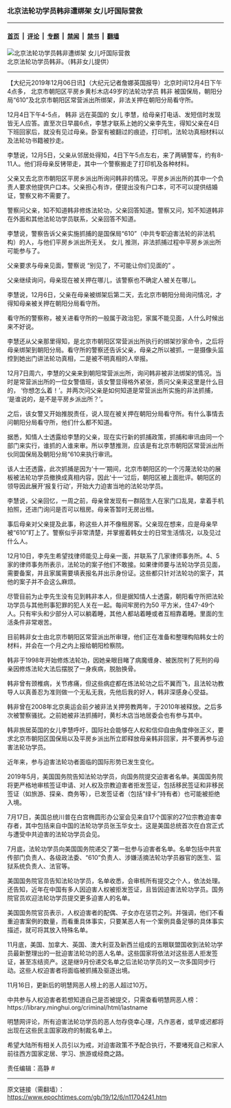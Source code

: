### 北京法轮功学员韩非遭绑架 女儿吁国际营救

---

#### [首页](../../../..?n11704241) &nbsp;|&nbsp; [评论](../../../../../epoch-comment?n11704241) &nbsp;|&nbsp; [专题](../../../../../epoch-special?n11704241) &nbsp;|&nbsp; [禁闻](../../../../../epoch-news?n11704241) &nbsp;|&nbsp; [禁书](../../../../../books?n11704241) &nbsp;|&nbsp; [翻墙](https://github.com/gfw-breaker/nogfw/blob/master/README.md?n11704241)


<div><img alt="北京法轮功学员韩非遭绑架 女儿吁国际营救" class="attachment-djy_600_400 size-djy_600_400 wp-post-image" src="https://i.epochtimes.com/assets/uploads/2019/12/1-600x400.jpeg"/>
<div class="caption">
 北京法轮功学员韩非。（韩非女儿提供）
</div></div><hr/><div class="post_content" id="artbody" itemprop="articleBody">
 <!-- article content begin -->
 <p>
  【大纪元2019年12月06日讯】（大纪元记者詹娜英国报导）北京时间12月4日下午4点多， 北京市朝阳区平房乡黄杉木店49岁的法轮功学员
  <ok href="https://www.epochtimes.com/gb/tag/%E9%9F%A9%E9%9D%9E.html">
   韩非
  </ok>
  被国保局，朝阳分局“610”及北京市朝阳区常营派出所绑架，非法关押在朝阳分局看守所。
 </p>
 <p>
  12月4日下午4-5点，
  <ok href="https://www.epochtimes.com/gb/tag/%E9%9F%A9%E9%9D%9E.html">
   韩非
  </ok>
  远在英国的
  <ok href="https://www.epochtimes.com/gb/tag/%E5%A5%B3%E5%84%BF.html">
   女儿
  </ok>
  李慧，给母亲打电话、发短信时发现皆无人应答。直至次日早晨6点，李慧才联系上她的父亲李先生，得知父亲在4日下班回家后，就没有见过母亲。卧室有被翻过的痕迹，打印机，法轮功真相材料以及法轮功书籍被抄走。
 </p>
 <p>
  李慧说，12月5日，父亲从邻居处得知，4日下午5点左右，来了两辆警车，约有8-11人。他们将母亲反铐带走，其中一个警察搬走了打印机及各种材料。
 </p>
 <p>
  父亲又去北京市朝阳区平房乡派出所询问韩非的情况。平房乡派出所的其中一个负责人要求他提供户口本。父亲担心有诈，便提出没有户口本，可不可以提供结婚证，警察又称不需要了。
 </p>
 <p>
  警察问父亲，知不知道韩非修炼法轮功，父亲回答知道。警察又问，知不知道韩非在外面和其他法轮功学员联系，父亲回答不知道。
 </p>
 <p>
  李慧说，警察告诉父亲实施抓捕的是国保局“610”（中共专职迫害法轮的非法机构）的人，与他们平房乡派出所无关。
  <ok href="https://www.epochtimes.com/gb/tag/%E5%A5%B3%E5%84%BF.html">
   女儿
  </ok>
  推测，非法抓捕过程中平房乡派出所可能参与了。
 </p>
 <p>
  父亲要求与母亲见面，警察说 “别见了，不可能让你们见面的” 。
 </p>
 <p>
  父亲继续询问，母亲现在被关押在哪儿，该警察也不确定人被关在哪儿。
 </p>
 <p>
  李慧说，12月6日，父亲在母亲被绑架后第二天，去北京市朝阳分局询问情况，才得知母亲被关押在朝阳分局看守所。
 </p>
 <p>
  看守所的警察称，被关进看守所的一般属于政治犯，家属不能见面，人什么时候出来不好说。
 </p>
 <p>
  李慧还从父亲那里得知，是北京市朝阳区常营派出所执行的绑架抄家命令，之后将母亲绑架到朝阳分局。看守所的警察还告诉父亲，母亲之所以被抓，一是摄像头监控到她出门讲法轮功真相，二是被不明真相的人举报。
 </p>
 <p>
  12月7日周六，李慧的父亲来到朝阳常营派出所，询问韩非被非法绑架的情况。当时是常营派出所的一位女警值班，该女警显得格外紧张，质问父亲来这里是什么目的， ‘你想怎么着！’。并两次问父亲是如何知道是常营派出所实施的非法抓捕， ‘是谁说的，是不是平房乡派出所？’。
 </p>
 <p>
  之后，该女警又开始推脱责任，说人现在被关押在朝阳分局看守所。有什么事情去问朝阳分局看守所，他们什么都不知道。
 </p>
 <p>
  据悉，知情人士透露给李慧的父亲，现在实行新的抓捕政策，抓捕和审讯由同一个部门来实行，谁抓的人谁来审。所以李慧推测，应该是有北京市朝阳区常营派出所伙同国保局及朝阳分局“610来执行审讯。
 </p>
 <p>
  该人士还透露，此次抓捕是因为‘十一’期间，北京市朝阳区的一个污蔑法轮功的展板被法轮功学员撤换成真相内容，因此‘十一’过后，朝阳区被上面批评。朝阳区的领导因此展开‘报复行动’，开始大力迫害当地的法轮功学员。
 </p>
 <p style="font-weight: 400;">
  李慧说，父亲回忆，一周之前，母亲曾发现有一群陌生人在家门口乱晃，拿着手机拍照，还进门询问是否可以租房。母亲答暂时无房出租。
 </p>
 <p>
  事后母亲对父亲提及此事，称这些人并不像租房客。父亲现在想来，应是母亲早被“610”盯上了。警察似乎非常清楚，并掌握着韩女士的日常生活情况，以及见过什么人。
 </p>
 <p>
  12月10日，李先生希望找律师能见上母亲一面，并联系了几家律师事务所。4、5家的律师事务所表示，法轮功的案子他们不敢接。如果律师要与法轮功学员见面，需要备案，并且家属需要填表报名并出示身份证。这些都只针对法轮功的案子，其他的案子并不会这么麻烦。
 </p>
 <p>
  尽管目前为止李先生没有见到韩非本人，但是据知情人士透露，朝阳看守所把法轮功学员与其他刑事犯罪的犯人关在一起。每间牢房约为50 平方米，住47-49个人。只有牢头和少部分人可以躺着睡，其他人都站着睡或者互相靠着睡。里面的生活条件非常艰苦。
 </p>
 <p>
  目前韩非女士由北京市朝阳区常营派出所审理，他们正在准备和整理构陷韩女士的材料，并会在一个月之内上报给朝阳检察院。
 </p>
 <p>
  韩非于1998年开始修炼法轮功，因她亲眼目睹了病魔缠身、被医院判了死刑的母亲因修炼法轮大法后摆脱了一身疾病，脱胎换骨。
 </p>
 <p>
  韩非曾有颈椎病，关节疼痛，但这些病症都在炼法轮功之后不翼而飞，且法轮功教导人以真善忍为准则做一个无私无我，先他后我的好人，韩非深感身心受益。
 </p>
 <p>
  韩非曾在2008年北京奥运会前夕被非法关押劳教两年，于2010年被释放。之后多次被警察骚扰。之前她被非法抓捕时，黄杉木店当地居委会也有参与其中。
 </p>
 <p>
  韩非旅居英国的女儿李慧呼吁，国际社会能够在人权和信仰自由角度伸张正义，要求北京市朝阳区国保局以及平房乡派出所立即释放母亲韩非回家，并不要再参与迫害法轮功学员。
 </p>
 <p>
  近年来，参与迫害法轮功者面临的国际形势已发生变化。
 </p>
 <p>
  2019年5月，美国国务院告知法轮功学员，向国务院提交迫害者名单。美国国务院将更严格地审核签证申请、对人权及宗教迫害者拒发签证，包括移民签证和非移民签证（如旅游、探亲、商务等），已发签证者（包括“绿卡”持有者）也可能被拒绝入境。
 </p>
 <p>
  7月17日，美国总统川普在白宫椭圆形办公室会见来自17个国家的27位宗教迫害幸存者，其中包括来自中国的法轮功学员张玉华女士。这是美国总统首次在白宫正式与遭受中共迫害的法轮功学员会见。
 </p>
 <p>
  7月底，法轮功学员向美国国务院递交了第一批参与迫害者名单。名单包括中共宣传部门负责人、各级政法委、“610”负责人、涉嫌活摘法轮功学员器官的医生、监狱系统负责人、法官等。
 </p>
 <p>
  美国国务院官员告知法轮功学员，名单收悉，会审核所有提交之个人，依法处理。还告知，近年在中国有多人因迫害人权被拒发签证，且皆因迫害法轮功学员。国务院官员欢迎法轮功学员提交更多迫害人的名单。
 </p>
 <p>
  美国国务院官员表示，人权迫害者的配偶、子女亦在惩罚之列。并强调，他们不看重迫害案例的数量，而看重具体事实，只要某恶人有一个案例具备足够的具体事实描述，就可将其放入特殊名单。
 </p>
 <p>
  11月底，美国、加拿大、英国、澳大利亚及新西兰组成的五眼联盟国收到法轮功学员最新整理出的一批迫害法轮功的恶人名单。这些国家将依法对这些恶人拒发签证，甚至冻结资产。这是继9月份递交名单之后法轮功学员的又一次多国同步行动。这些人权迫害者将面临被抓捕及驱逐出境。
 </p>
 <p>
  11月16日，更新后的明慧网恶人榜上的恶人超过10万。
 </p>
 <p>
  中共参与人权迫害者若想知道自己是否被提交，只需查看明慧网恶人榜：
  <br/>
  https://library.minghui.org/criminal/html/lastname
 </p>
 <p>
  明慧网评论，所有迫害法轮功学员的恶人勿存侥幸心理，凡作恶者，或早或迟都将出现在这些民主国家政府的制裁名单上。
 </p>
 <p>
  希望大陆所有相关人员引以为戒，对迫害政策不予配合执行，不要堵死自己和家人前往西方国家定居、学习、旅游或经商之路。
 </p>
 <p>
  责任编辑：高静 #
 </p>
 <!-- article content end -->
 <div id="below_article_ad">
 </div>
</div>


---

原文链接（需翻墙）：https://www.epochtimes.com/gb/19/12/6/n11704241.htm